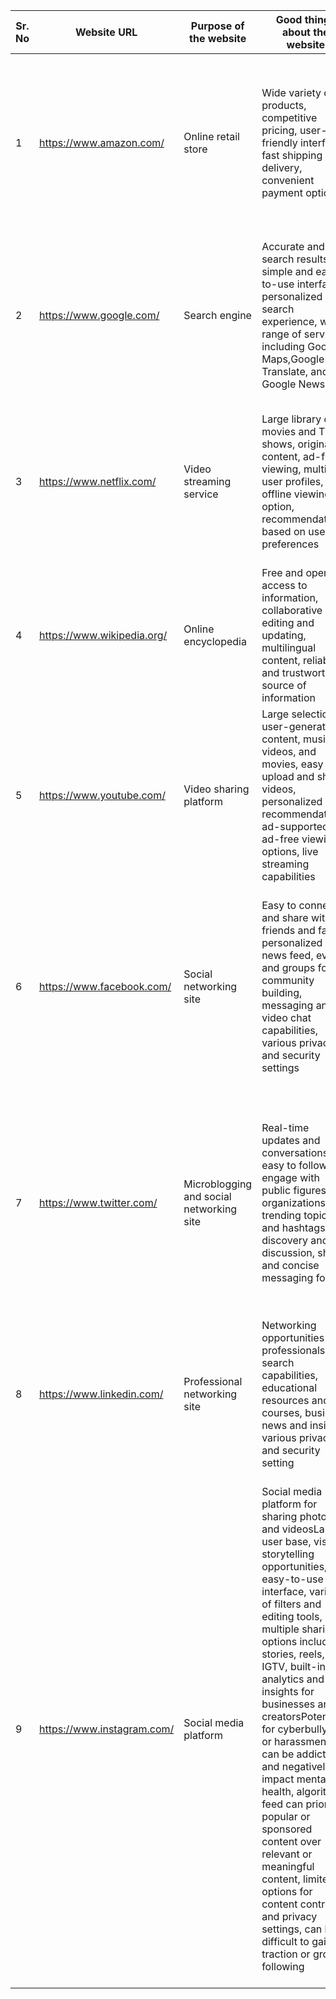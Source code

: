 |Sr. No| Website URL | Purpose of the website | Good things about the website| Bad things about the website| Overall website evaluation|
| --- | --- | --- | --- | --- | --- |
|1|https://www.amazon.com/|Online retail store|Wide variety of products, competitive pricing, user-friendly interface, fast shipping and delivery, convenient payment options|Limited customer support, inconsistent quality of third-party sellers, too many product options can be overwhelming, some products may not be eligible for shipping in certain locations|Good|
|2|https://www.google.com/|Search engine|Accurate and fast search results, simple and easy-to-use interface, personalized search experience, wide range of services including Google Maps,Google Translate, and Google News|Privacy concerns with data collection, some search results may be biased or influenced by paid advertising, some features are only available in certain countries or regions|Good|
|3|https://www.netflix.com/|Video streaming service|Large library of movies and TV shows, original content, ad-free viewing, multiple user profiles, offline viewing option, recommendations based on user preferences|Limited selection of some popular titles, content availability varies by region, higher subscription fees than some competitors, requires a reliable and fast internet connection|Good|
|4|https://www.wikipedia.org/|Online encyclopedia|Free and open access to information, collaborative editing and updating, multilingual content, reliable and trustworthy source of information|Content can be incomplete or biased, some articles may be poorly written or outdated, vandalism and misinformation can occur|Good|
|5|https://www.youtube.com/|Video sharing platform|Large selection of user-generated content, music videos, and movies, easy to upload and share videos, personalized recommendations, ad-supported or ad-free viewing options, live streaming capabilities|Limited content control, potential exposure to inappropriate or offensive content, copyright infringement issues, user-generated content can below quality or unreliable|Good|
|6|https://www.facebook.com/|Social networking site|Easy to connect and share with friends and family, personalized news feed, events and groups for community building, messaging and video chat capabilities, various privacy and security settings|Privacy concerns with data collection and sharing, potential for cyberbullying or harassment, fake news and misinformation can be spread,addictive nature can lead to excessive use and negative mental health impacts|Mixed|
|7|https://www.twitter.com/|Microblogging and social networking site|Real-time updates and conversations, easy to follow and engage with public figures and organizations, trending topics and hashtags for discovery and discussion, short and concise messaging format|Limitations on message length can lead to incomplete or unclear communication, potential for harassment or hate speech, fake news and misinformation can be spread, addictive nature can lead to excessive use and negative mental health impacts|Mixed|
|8|https://www.linkedin.com/|Professional networking site|Networking opportunities for professionals, job search capabilities, educational resources and courses, business news and insights, various privacy and security setting|Can be impersonal or overly formal, potential for spam or unwanted messages, limited functionality for non-professional use|Good|
|9|https://www.instagram.com/|Social media platform|Social media platform for sharing photos and videosLarge user base, visual storytelling opportunities, easy-to-use interface, variety of filters and editing tools, multiple sharing options including stories, reels, and IGTV, built-in analytics and insights for businesses and creatorsPotential for cyberbullying or harassment, can be addictive and negatively impact mental health, algorithmic feed can prioritize popular or sponsored content over relevant or meaningful content, limited options for content control and privacy settings, can be difficult to gain traction or grow a following|Social media platform for sharing photos and videosLarge user base, visual storytelling opportunities, easy-to-use interface, variety of filters and editing tools, multiple sharing options including stories, reels, and IGTV, built-in analytics and insights for businesses and creatorsPotential for cyberbullying or harassment, can be addictive and negatively impact mental health, algorithmic feed can prioritize popular or sponsored content over relevant or meaningful content, limited options for content control and privacy settings, can be difficult to gain traction or grow a following|Mixed|


